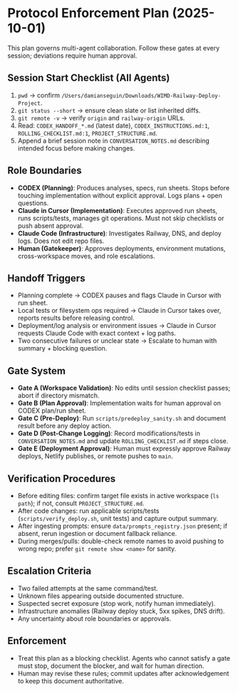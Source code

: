 # Protocol Enforcement Plan (2025-10-01)

This plan governs multi-agent collaboration. Follow these gates at every session; deviations require human approval.

## Session Start Checklist (All Agents)

1. `pwd` → confirm `/Users/damianseguin/Downloads/WIMD-Railway-Deploy-Project`.
2. `git status --short` → ensure clean slate or list inherited diffs.
3. `git remote -v` → verify `origin` and `railway-origin` URLs.
4. Read: `CODEX_HANDOFF_*.md` (latest date), `CODEX_INSTRUCTIONS.md:1`, `ROLLING_CHECKLIST.md:1`, `PROJECT_STRUCTURE.md`.
5. Append a brief session note in `CONVERSATION_NOTES.md` describing intended focus before making changes.

## Role Boundaries

- **CODEX (Planning)**: Produces analyses, specs, run sheets. Stops before touching implementation without explicit approval. Logs plans + open questions.
- **Claude in Cursor (Implementation)**: Executes approved run sheets, runs scripts/tests, manages git operations. Must not skip checklists or push absent approval.
- **Claude Code (Infrastructure)**: Investigates Railway, DNS, and deploy logs. Does not edit repo files.
- **Human (Gatekeeper)**: Approves deployments, environment mutations, cross-workspace moves, and role escalations.

## Handoff Triggers

- Planning complete → CODEX pauses and flags Claude in Cursor with run sheet.
- Local tests or filesystem ops required → Claude in Cursor takes over, reports results before releasing control.
- Deployment/log analysis or environment issues → Claude in Cursor requests Claude Code with exact context + log paths.
- Two consecutive failures or unclear state → Escalate to human with summary + blocking question.

## Gate System

- **Gate A (Workspace Validation)**: No edits until session checklist passes; abort if directory mismatch.
- **Gate B (Plan Approval)**: Implementation waits for human approval on CODEX plan/run sheet.
- **Gate C (Pre-Deploy)**: Run `scripts/predeploy_sanity.sh` and document result before any deploy action.
- **Gate D (Post-Change Logging)**: Record modifications/tests in `CONVERSATION_NOTES.md` and update `ROLLING_CHECKLIST.md` if steps close.
- **Gate E (Deployment Approval)**: Human must expressly approve Railway deploys, Netlify publishes, or remote pushes to `main`.

## Verification Procedures

- Before editing files: confirm target file exists in active workspace (`ls path`); if not, consult `PROJECT_STRUCTURE.md`.
- After code changes: run applicable scripts/tests (`scripts/verify_deploy.sh`, unit tests) and capture output summary.
- After ingesting prompts: ensure `data/prompts_registry.json` present; if absent, rerun ingestion or document fallback reliance.
- During merges/pulls: double-check remote names to avoid pushing to wrong repo; prefer `git remote show <name>` for sanity.

## Escalation Criteria

- Two failed attempts at the same command/test.
- Unknown files appearing outside documented structure.
- Suspected secret exposure (stop work, notify human immediately).
- Infrastructure anomalies (Railway deploy stuck, 5xx spikes, DNS drift).
- Any uncertainty about role boundaries or approvals.

## Enforcement

- Treat this plan as a blocking checklist. Agents who cannot satisfy a gate must stop, document the blocker, and wait for human direction.
- Human may revise these rules; commit updates after acknowledgement to keep this document authoritative.
